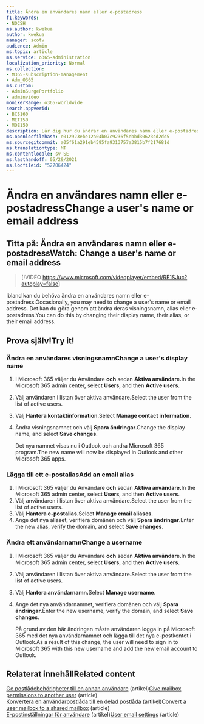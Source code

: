```yaml
---
title: Ändra en användares namn eller e-postadress
f1.keywords:
- NOCSH
ms.author: kwekua
author: kwekua
manager: scotv
audience: Admin
ms.topic: article
ms.service: o365-administration
localization_priority: Normal
ms.collection:
- M365-subscription-management
- Adm_O365
ms.custom:
- AdminSurgePortfolio
- adminvideo
monikerRange: o365-worldwide
search.appverid:
- BCS160
- MET150
- MOE150
description: Lär dig hur du ändrar en användares namn eller e-postadress genom att ändra ett visningsnamn, alias eller en e-postadress.
ms.openlocfilehash: e012923ebe12a04b07c9236f5ebbd30623cd2dd5
ms.sourcegitcommit: a05f61a291eb4595fa9313757a3815b7f217681d
ms.translationtype: MT
ms.contentlocale: sv-SE
ms.lasthandoff: 05/29/2021
ms.locfileid: "52706424"
---
```

# <a name="change-a-users-name-or-email-address"></a><span data-ttu-id="08b50-103">Ändra en användares namn eller e-postadress</span><span class="sxs-lookup"><span data-stu-id="08b50-103">Change a user's name or email address</span></span>

## <a name="watch-change-a-users-name-or-email-address"></a><span data-ttu-id="08b50-104">Titta på: Ändra en användares namn eller e-postadress</span><span class="sxs-lookup"><span data-stu-id="08b50-104">Watch: Change a user's name or email address</span></span>

> [!VIDEO https://www.microsoft.com/videoplayer/embed/RE1SJuc?autoplay=false]

<span data-ttu-id="08b50-105">Ibland kan du behöva ändra en användares namn eller e-postadress.</span><span class="sxs-lookup"><span data-stu-id="08b50-105">Occasionally, you may need to change a user's name or email address.</span></span> <span data-ttu-id="08b50-106">Det kan du göra genom att ändra deras visningsnamn, alias eller e-postadress.</span><span class="sxs-lookup"><span data-stu-id="08b50-106">You can do this by changing their display name, their alias, or their email address.</span></span> 

## <a name="try-it"></a><span data-ttu-id="08b50-107">Prova själv!</span><span class="sxs-lookup"><span data-stu-id="08b50-107">Try it!</span></span>

### <a name="change-a-users-display-name"></a><span data-ttu-id="08b50-108">Ändra en användares visningsnamn</span><span class="sxs-lookup"><span data-stu-id="08b50-108">Change a user's display name</span></span>

1. <span data-ttu-id="08b50-109">I Microsoft 365 väljer du Användare **och** sedan **Aktiva användare.**</span><span class="sxs-lookup"><span data-stu-id="08b50-109">In the Microsoft 365 admin center, select **Users**, and then **Active users**.</span></span>
1. <span data-ttu-id="08b50-110">Välj användaren i listan över aktiva användare.</span><span class="sxs-lookup"><span data-stu-id="08b50-110">Select the user from the list of active users.</span></span>
1. <span data-ttu-id="08b50-111">Välj **Hantera kontaktinformation**.</span><span class="sxs-lookup"><span data-stu-id="08b50-111">Select **Manage contact information**.</span></span>
1. <span data-ttu-id="08b50-112">Ändra visningsnamnet och välj **Spara ändringar**.</span><span class="sxs-lookup"><span data-stu-id="08b50-112">Change the display name, and select **Save changes**.</span></span>

    <span data-ttu-id="08b50-113">Det nya namnet visas nu i Outlook och andra Microsoft 365 program.</span><span class="sxs-lookup"><span data-stu-id="08b50-113">The new name will now be displayed in Outlook and other Microsoft 365 apps.</span></span>

### <a name="add-an-email-alias"></a><span data-ttu-id="08b50-114">Lägga till ett e-postalias</span><span class="sxs-lookup"><span data-stu-id="08b50-114">Add an email alias</span></span>

1. <span data-ttu-id="08b50-115">I Microsoft 365 väljer du Användare **och** sedan **Aktiva användare.**</span><span class="sxs-lookup"><span data-stu-id="08b50-115">In the Microsoft 365 admin center, select **Users**, and then **Active users**.</span></span>
1. <span data-ttu-id="08b50-116">Välj användaren i listan över aktiva användare.</span><span class="sxs-lookup"><span data-stu-id="08b50-116">Select the user from the list of active users.</span></span>
1. <span data-ttu-id="08b50-117">Välj **Hantera e-postalias**.</span><span class="sxs-lookup"><span data-stu-id="08b50-117">Select **Manage email aliases**.</span></span>
1. <span data-ttu-id="08b50-118">Ange det nya aliaset, verifiera domänen och välj **Spara ändringar**.</span><span class="sxs-lookup"><span data-stu-id="08b50-118">Enter the new alias, verify the domain, and select **Save changes**.</span></span>

### <a name="change-a-username"></a><span data-ttu-id="08b50-119">Ändra ett användarnamn</span><span class="sxs-lookup"><span data-stu-id="08b50-119">Change a username</span></span>

1. <span data-ttu-id="08b50-120">I Microsoft 365 väljer du Användare **och** sedan **Aktiva användare.**</span><span class="sxs-lookup"><span data-stu-id="08b50-120">In the Microsoft 365 admin center, select **Users**, and then **Active users**.</span></span>
1. <span data-ttu-id="08b50-121">Välj användaren i listan över aktiva användare.</span><span class="sxs-lookup"><span data-stu-id="08b50-121">Select the user from the list of active users.</span></span>
1. <span data-ttu-id="08b50-122">Välj **Hantera användarnamn.**</span><span class="sxs-lookup"><span data-stu-id="08b50-122">Select **Manage username**.</span></span>
1. <span data-ttu-id="08b50-123">Ange det nya användarnamnet, verifiera domänen och välj **Spara ändringar**.</span><span class="sxs-lookup"><span data-stu-id="08b50-123">Enter the new username, verify the domain, and select **Save changes**.</span></span>

    <span data-ttu-id="08b50-124">På grund av den här ändringen måste användaren logga in på Microsoft 365 med det nya användarnamnet och lägga till det nya e-postkontot i Outlook.</span><span class="sxs-lookup"><span data-stu-id="08b50-124">As a result of this change, the user will need to sign in to Microsoft 365 with this new username and add the new email account to Outlook.</span></span>

## <a name="related-content"></a><span data-ttu-id="08b50-125">Relaterat innehåll</span><span class="sxs-lookup"><span data-stu-id="08b50-125">Related content</span></span>

<span data-ttu-id="08b50-126">[Ge postlådebehörigheter till en annan användare](../admin/add-users/give-mailbox-permissions-to-another-user.md) (artikel)</span><span class="sxs-lookup"><span data-stu-id="08b50-126">[Give mailbox permissions to another user](../admin/add-users/give-mailbox-permissions-to-another-user.md) (article)</span></span>\
<span data-ttu-id="08b50-127">[Konvertera en användarpostlåda till en delad postlåda](../admin/email/convert-user-mailbox-to-shared-mailbox.md) (artikel)</span><span class="sxs-lookup"><span data-stu-id="08b50-127">[Convert a user mailbox to a shared mailbox](../admin/email/convert-user-mailbox-to-shared-mailbox.md) (article)</span></span>\
<span data-ttu-id="08b50-128">[E-postinställningar för användare](../admin/email/office-365-user-email-settings.md) (artikel)</span><span class="sxs-lookup"><span data-stu-id="08b50-128">[User email settings](../admin/email/office-365-user-email-settings.md) (article)</span></span>
